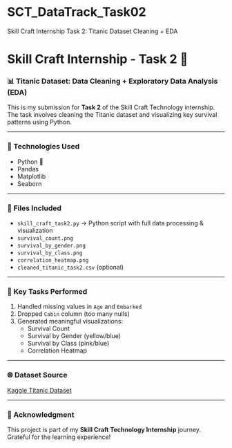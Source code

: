 # SCT_DataTrack_Task02
Skill Craft Internship Task 2: Titanic Dataset Cleaning + EDA
# Skill Craft Internship - Task 2 🚢

### 📊 Titanic Dataset: Data Cleaning + Exploratory Data Analysis (EDA)

This is my submission for **Task 2** of the Skill Craft Technology internship.  
The task involves cleaning the Titanic dataset and visualizing key survival patterns using Python.

---

### 🔧 Technologies Used
- Python 🐍
- Pandas
- Matplotlib
- Seaborn

---

### 📁 Files Included
- `skill_craft_task2.py` → Python script with full data processing & visualization
- `survival_count.png`
- `survival_by_gender.png`
- `survival_by_class.png`
- `correlation_heatmap.png`
- `cleaned_titanic_task2.csv` (optional)

---

### 📌 Key Tasks Performed
1. Handled missing values in `Age` and `Embarked`
2. Dropped `Cabin` column (too many nulls)
3. Generated meaningful visualizations:
   - Survival Count
   - Survival by Gender (yellow/blue)
   - Survival by Class (pink/blue)
   - Correlation Heatmap

---

### 🌐 Dataset Source
[Kaggle Titanic Dataset](https://www.kaggle.com/c/titanic/data)

---

### 🙌 Acknowledgment
This project is part of my **Skill Craft Technology Internship** journey.  
Grateful for the learning experience!
